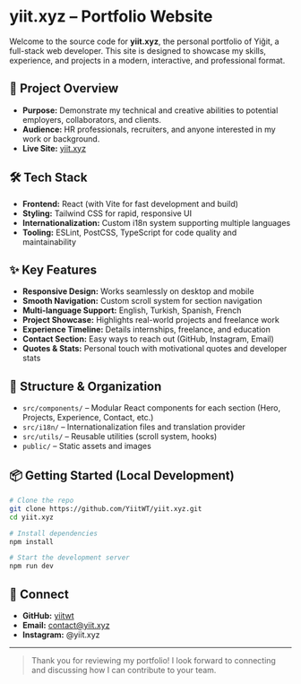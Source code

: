 # yiit.xyz – Portfolio Website

Welcome to the source code for **yiit.xyz**, the personal portfolio of Yiğit, a full-stack web developer. This site is designed to showcase my skills, experience, and projects in a modern, interactive, and professional format.

## 🚀 Project Overview

- **Purpose:** Demonstrate my technical and creative abilities to potential employers, collaborators, and clients.
- **Audience:** HR professionals, recruiters, and anyone interested in my work or background.
- **Live Site:** [yiit.xyz](https://yiit.xyz)

## 🛠️ Tech Stack

- **Frontend:** React (with Vite for fast development and build)
- **Styling:** Tailwind CSS for rapid, responsive UI
- **Internationalization:** Custom i18n system supporting multiple languages
- **Tooling:** ESLint, PostCSS, TypeScript for code quality and maintainability

## ✨ Key Features

- **Responsive Design:** Works seamlessly on desktop and mobile
- **Smooth Navigation:** Custom scroll system for section navigation
- **Multi-language Support:** English, Turkish, Spanish, French
- **Project Showcase:** Highlights real-world projects and freelance work
- **Experience Timeline:** Details internships, freelance, and education
- **Contact Section:** Easy ways to reach out (GitHub, Instagram, Email)
- **Quotes & Stats:** Personal touch with motivational quotes and developer stats

## 📂 Structure & Organization

- `src/components/` – Modular React components for each section (Hero, Projects, Experience, Contact, etc.)
- `src/i18n/` – Internationalization files and translation provider
- `src/utils/` – Reusable utilities (scroll system, hooks)
- `public/` – Static assets and images

## 📦 Getting Started (Local Development)

```bash
# Clone the repo
git clone https://github.com/YiitWT/yiit.xyz.git
cd yiit.xyz

# Install dependencies
npm install

# Start the development server
npm run dev
```

## 🤝 Connect

- **GitHub:** [yiitwt](https://github.com/yiitwt)
- **Email:** contact@yiit.xyz
- **Instagram:** @yiit.xyz

---

> Thank you for reviewing my portfolio! I look forward to connecting and discussing how I can contribute to your team.
